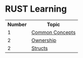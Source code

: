 # RUST Learning

<table>
    <tr>
        <th>Number</th>
        <th>Topic</th>
    </tr>
    <tr>
        <td>1</td>
        <td><a href ="https://github.com/edr3x/RUST-Learning/tree/master/1.common_concepts"> Common Concepts </a></td>
    </tr>
    <tr>
        <td>2</td>
        <td><a href ="https://github.com/edr3x/RUST-Learning/tree/master/2.understanding_ownership"> Ownership</a></td>
    </tr>
    <tr>
        <td>2</td>
        <td><a href ="https://github.com/edr3x/RUST-Learning/tree/master/3.structs"> Structs</a></td>
    </tr>
</table>

